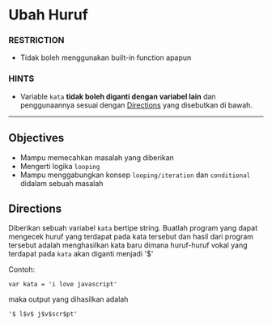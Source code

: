 # Ubah Huruf

### RESTRICTION

- Tidak boleh menggunakan built-in function apapun

### HINTS

- Variable `kata` **tidak boleh diganti dengan variabel lain** dan penggunaannya sesuai dengan [Directions](#directions) yang disebutkan di bawah.

---

## Objectives

- Mampu memecahkan masalah yang diberikan
- Mengerti logika `looping`
- Mampu menggabungkan konsep `looping/iteration` dan `conditional` didalam sebuah masalah

## Directions

Diberikan sebuah variabel `kata` bertipe string. Buatlah program yang dapat mengecek huruf yang terdapat pada kata tersebut dan hasil dari program tersebut adalah menghasilkan kata baru dimana huruf-huruf vokal yang terdapat pada `kata` akan diganti menjadi '$'

Contoh:

```JS
var kata = 'i love javascript'
```

maka output yang dihasilkan adalah

```
'$ l$v$ j$v$scr$pt'
```

